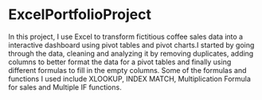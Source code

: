 # ExcelPortfolioProject
In this project, I use Excel to transform fictitious coffee sales data into a interactive dashboard using pivot tables and pivot charts.I started by going through the data, cleaning and analyzing it by removing duplicates, adding columns to better format the data for a pivot tables and finally using different formulas to fill in the empty columns.
Some of the formulas and functions I used include XLOOKUP, INDEX MATCH, Multiplication Formula for sales and Multiple IF functions. 
